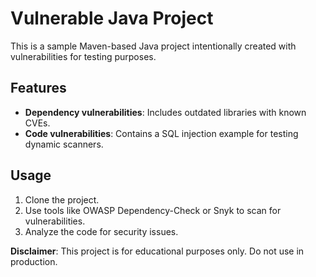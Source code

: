 
# Vulnerable Java Project

This is a sample Maven-based Java project intentionally created with vulnerabilities for testing purposes.

## Features

- **Dependency vulnerabilities**: Includes outdated libraries with known CVEs.
- **Code vulnerabilities**: Contains a SQL injection example for testing dynamic scanners.

## Usage

1. Clone the project.
2. Use tools like OWASP Dependency-Check or Snyk to scan for vulnerabilities.
3. Analyze the code for security issues.

**Disclaimer**: This project is for educational purposes only. Do not use in production.

